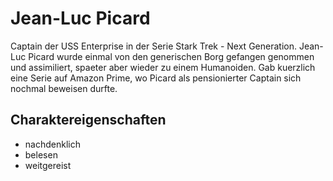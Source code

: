 # Jean-Luc Picard
Captain der USS Enterprise in der Serie Stark Trek - Next Generation.
Jean-Luc Picard wurde einmal von den generischen Borg gefangen genommen und assimiliert, spaeter aber wieder zu einem Humanoiden.
Gab kuerzlich eine Serie auf Amazon Prime, wo Picard als pensionierter Captain sich nochmal beweisen durfte.

## Charaktereigenschaften
* nachdenklich
* belesen
* weitgereist 